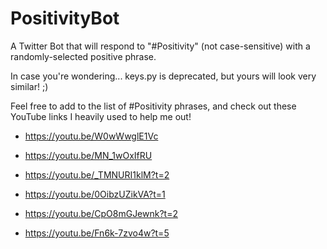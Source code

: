 # PositivityBot
A Twitter Bot that will respond to "#Positivity" (not case-sensitive) with a randomly-selected positive phrase.

In case you're wondering... keys.py is deprecated, but yours will look very similar! ;)

Feel free to add to the list of #Positivity phrases, and check out these YouTube links I heavily used to help me out!

* https://youtu.be/W0wWwglE1Vc

* https://youtu.be/MN_1wOxIfRU

* https://youtu.be/_TMNURI1klM?t=2

* https://youtu.be/0OibzUZikVA?t=1

* https://youtu.be/CpO8mGJewnk?t=2

* https://youtu.be/Fn6k-7zvo4w?t=5
